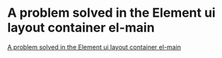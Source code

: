 # A problem solved in the Element ui layout container el-main
[A problem solved in the Element ui layout container el-main](https://aiwithcloud.com/2022/09/15/a_problem_solved_in_the_element_ui_layout_container_el_main/)